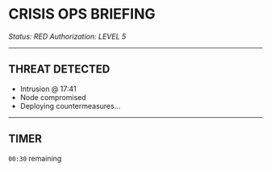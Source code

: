 # CRISIS OPS BRIEFING

*Status: RED*
*Authorization: LEVEL 5*

---

## THREAT DETECTED

- Intrusion @ 17:41
- Node compromised
- Deploying countermeasures...

---

## TIMER

`00:30` remaining
